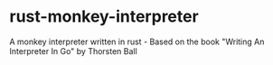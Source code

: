# rust-monkey-interpreter
A monkey interpreter written in rust - Based on the book "Writing An Interpreter In Go" by Thorsten Ball
